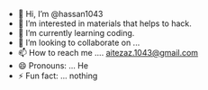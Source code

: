 - 👋 Hi, I’m @hassan1043
- 👀 I’m interested in materials that helps to hack.
- 🌱 I’m currently learning coding.
- 💞️ I’m looking to collaborate on ...
- 📫 How to reach me .... aitezaz.1043@gmail.com
- 😄 Pronouns: ... He
- ⚡ Fun fact: ...  nothing

<!---
hassan1043 is a ✨ special ✨ repository because its `README.md` (this file) appears on your GitHub profile.
You can click the Preview link to take a look at your changes.
--->
